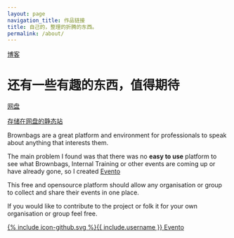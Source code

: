 ```yaml
---
layout: page
navigation_title: 作品链接
title: 自己的，整理的折腾的东西。
permalink: /about/
---
```



[博客](http://iyoud.freetzi.com)
# 还有一些有趣的东西，值得期待

[网盘](http://pan.iudd.icu/panomg)

[存储在网盘的静态站](http://www.iudd.icu)

 
Brownbags are a great platform and environment for professionals to speak about anything that interests them. 

The main problem I found was that there was no **easy to use** platform to see what Brownbags, Internal Training or other events are coming up or have already gone, so I created [Evento](https://github.com/boyney123/evento)

This free and opensource platform should allow any organisation or group to collect and share their events in one place.

If you would like to contribute to the project or folk it for your own organisation or group feel free. 

<a href="https://github.com/boyney123/evento"><span class="icon icon--github">{% include icon-github.svg %}</span><span class="username">{{ include.username }}</span> Evento</a>


